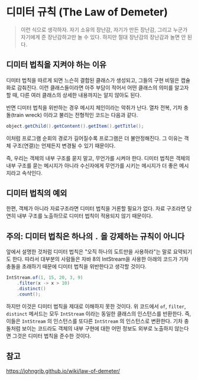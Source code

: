 # 디미터 규칙 (The Law of Demeter)

> 이런 식으로 생각하자. 자기 소유의 장난감, 자기가 만든 장난감, 그리고 누군가 자기에게 준 장난감하고만 놀 수 있다. 하지만 절대 장난감의 장난감과 놀면 안 된다.

## 디미터 법칙을 지켜야 하는 이유

디미터 법칙을 따르게 되면 느슨히 결합된 클래스가 생성되고, 그들의 구현 비밀은 캡슐화로 감춰진다.
이런 클래스들이라면 아주 부담이 적어서 어떤 클래스의 의미를 알고자 할 때, 다른 여러 클래스의 상세한 내용까지는 알지 않아도 된다.

반면 디미터 법칙을 위반하는 경우 메시지 체인이라는 악취가 난다. 열차 전복, 기차 충돌(train wreck) 이라고 불리는 전형적인 코드는 다음과 같다.

```java
object.getChild().getContent().getItem().getTitle();
```

이처럼 프로그램 순회의 경로가 길어질수록 프로그램은 더 불안정해진다. 그 이유는 객체 구조(연결)는 언제든지 변경될 수 있기 때문이다.

즉, 우리는 객체의 내부 구조를 묻지 말고, 무언가를 시켜야 한다.
디미터 법칙은 객체의 내부 구조를 묻는 메시지가 아니라 수신자에게 무언가를 시키는 메시지가 더 좋은 메시지라고 속삭인다.

## 디미터 법칙의 예외

한편, 객체가 아니라 자료구조라면 디미터 법칙을 거론할 필요가 없다. 자료 구조라면 당연히 내부 구조를 노출하므로 디미터 법칙이 적용되지 않기 때문이다.

## 주의: 디미터 법칙은 하나의 `.` 을 강제하는 규칙이 아니다

앞에서 설명한 것처럼 디미터 법칙은 "오직 하나의 도트만을 사용하라"는 말로 요약되기도 한다.
따라서 대부분의 사람들은 자바 8의 IntStream을 사용한 아래의 코드가 기차 충돌을 초래하기 때문에 디미터 법칙을 위반한다고 생각할 것이다.

```java
IntStream.of(1, 15, 20, 3, 9)
    .filter(x -> x > 10)
    .distinct()
    .count();
```

하지만 이것은 디미터 법칙을 제대로 이해하지 못한 것이다.
위 코드에서 `of`, `filter`, `distinct` 메서드는 모두 `IntStream` 이라는 동일한 클래스의 인스턴스를 반환한다.
즉, 이들은 `IntStream` 의 인스턴스를 또다른 `IntStream` 의 인스턴스로 변환한다.
기차 충돌처럼 보이는 코드라도 객체의 내부 구현에 대한 어떤 정보도 외부로 노출하지 않는다면 그것은 디미터 법칙을 준수한 것이다.


## 참고

https://johngrib.github.io/wiki/law-of-demeter/